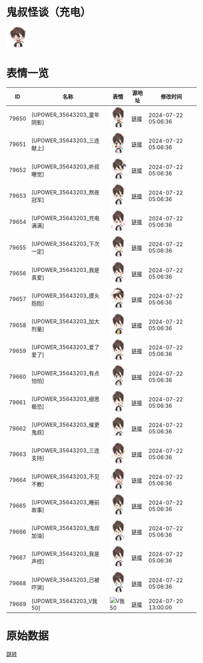 # 鬼叔怪谈（充电）

<img src="./cover.png" height="60" alt="cover" />

# 表情一览

|ID|名称|表情|源地址|修改时间|
|----|----|----|----|----|
|79650|[UPOWER_35643203_童年阴影]|<img src="./pic/079650_%5BUPOWER_35643203_童年阴影%5D.png" height="60" alt="童年阴影"/>|[链接](https://i0.hdslb.com/bfs/garb/ca5ad27141e2e1c6480fecf53ad605dda02a968f.png)|2024-07-22 05:06:36|
|79651|[UPOWER_35643203_三连献上]|<img src="./pic/079651_%5BUPOWER_35643203_三连献上%5D.png" height="60" alt="三连献上"/>|[链接](https://i0.hdslb.com/bfs/garb/012ceaf35eec69f310f8a8b9da0980430d0df059.png)|2024-07-22 05:06:36|
|79652|[UPOWER_35643203_听叔睡觉]|<img src="./pic/079652_%5BUPOWER_35643203_听叔睡觉%5D.png" height="60" alt="听叔睡觉"/>|[链接](https://i0.hdslb.com/bfs/garb/5b17fea806b698e3b43771c4b24f98c4d0b63be7.png)|2024-07-22 05:06:36|
|79653|[UPOWER_35643203_熬夜冠军]|<img src="./pic/079653_%5BUPOWER_35643203_熬夜冠军%5D.png" height="60" alt="熬夜冠军"/>|[链接](https://i0.hdslb.com/bfs/garb/868368a29fc71c11595a59d8b7fa594c0aa00bac.png)|2024-07-22 05:06:36|
|79654|[UPOWER_35643203_充电满满]|<img src="./pic/079654_%5BUPOWER_35643203_充电满满%5D.png" height="60" alt="充电满满"/>|[链接](https://i0.hdslb.com/bfs/garb/3151d597e6f5f0f25dcb18b93910bba82a7d99b9.png)|2024-07-22 05:06:36|
|79655|[UPOWER_35643203_下次一定]|<img src="./pic/079655_%5BUPOWER_35643203_下次一定%5D.png" height="60" alt="下次一定"/>|[链接](https://i0.hdslb.com/bfs/garb/c323b47f3e04d8105939e826a59c6d603d7d0890.png)|2024-07-22 05:06:36|
|79656|[UPOWER_35643203_我是真爱]|<img src="./pic/079656_%5BUPOWER_35643203_我是真爱%5D.png" height="60" alt="我是真爱"/>|[链接](https://i0.hdslb.com/bfs/garb/8a060b8de95f3d531e77b979b3ad2ca5a7d604e5.png)|2024-07-22 05:06:36|
|79657|[UPOWER_35643203_摸头抱抱]|<img src="./pic/079657_%5BUPOWER_35643203_摸头抱抱%5D.png" height="60" alt="摸头抱抱"/>|[链接](https://i0.hdslb.com/bfs/garb/e1b6d4b16b054b744f001576d88e4f3900cb3ad0.png)|2024-07-22 05:06:36|
|79658|[UPOWER_35643203_加大剂量]|<img src="./pic/079658_%5BUPOWER_35643203_加大剂量%5D.png" height="60" alt="加大剂量"/>|[链接](https://i0.hdslb.com/bfs/garb/ba12c24b0b406c000e3591e2ae6944f3dfa3391c.png)|2024-07-22 05:06:36|
|79659|[UPOWER_35643203_爱了爱了]|<img src="./pic/079659_%5BUPOWER_35643203_爱了爱了%5D.png" height="60" alt="爱了爱了"/>|[链接](https://i0.hdslb.com/bfs/garb/4539f5198c19063da0af7e0c97ad7d36c73e9e9f.png)|2024-07-22 05:06:36|
|79660|[UPOWER_35643203_有点怕怕]|<img src="./pic/079660_%5BUPOWER_35643203_有点怕怕%5D.png" height="60" alt="有点怕怕"/>|[链接](https://i0.hdslb.com/bfs/garb/225621aefebebe1b5fcf88a5d8b95bf4a9d4d01b.png)|2024-07-22 05:06:36|
|79661|[UPOWER_35643203_细思极恐]|<img src="./pic/079661_%5BUPOWER_35643203_细思极恐%5D.png" height="60" alt="细思极恐"/>|[链接](https://i0.hdslb.com/bfs/garb/b1540744bc87e3a89c594f8fa7ed6fe8af2a550e.png)|2024-07-22 05:06:36|
|79662|[UPOWER_35643203_催更鬼叔]|<img src="./pic/079662_%5BUPOWER_35643203_催更鬼叔%5D.png" height="60" alt="催更鬼叔"/>|[链接](https://i0.hdslb.com/bfs/garb/be9555cb92fb04532c116aed042a1b9f783622f0.png)|2024-07-22 05:06:36|
|79663|[UPOWER_35643203_三连支持]|<img src="./pic/079663_%5BUPOWER_35643203_三连支持%5D.png" height="60" alt="三连支持"/>|[链接](https://i0.hdslb.com/bfs/garb/3f1796d17ca30b82720edd8629639a6a76e46105.png)|2024-07-22 05:06:36|
|79664|[UPOWER_35643203_不见不散]|<img src="./pic/079664_%5BUPOWER_35643203_不见不散%5D.png" height="60" alt="不见不散"/>|[链接](https://i0.hdslb.com/bfs/garb/971889d9d78afcd9f76733f1cd468e45641ef5c4.png)|2024-07-22 05:06:36|
|79665|[UPOWER_35643203_睡前故事]|<img src="./pic/079665_%5BUPOWER_35643203_睡前故事%5D.png" height="60" alt="睡前故事"/>|[链接](https://i0.hdslb.com/bfs/garb/4697283d6e49a9d3852954969c854d83258a4e84.png)|2024-07-22 05:06:36|
|79666|[UPOWER_35643203_鬼叔加油]|<img src="./pic/079666_%5BUPOWER_35643203_鬼叔加油%5D.png" height="60" alt="鬼叔加油"/>|[链接](https://i0.hdslb.com/bfs/garb/8be2de18644050737500ede09f37e34c50fa66f0.png)|2024-07-22 05:06:36|
|79667|[UPOWER_35643203_我是声控]|<img src="./pic/079667_%5BUPOWER_35643203_我是声控%5D.png" height="60" alt="我是声控"/>|[链接](https://i0.hdslb.com/bfs/garb/7d4940d4792f984a44cbb6737a030a3f8a050b28.png)|2024-07-22 05:06:36|
|79668|[UPOWER_35643203_已被吓哭]|<img src="./pic/079668_%5BUPOWER_35643203_已被吓哭%5D.png" height="60" alt="已被吓哭"/>|[链接](https://i0.hdslb.com/bfs/garb/a1c706b7eb9addf655d8a630b9f1002db99f48f5.png)|2024-07-22 05:06:36|
|79669|[UPOWER_35643203_V我50]|<img src="./pic/079669_%5BUPOWER_35643203_V我50%5D.png" height="60" alt="V我50"/>|[链接](https://i0.hdslb.com/bfs/garb/6fdea4ff30ce61d27aaa60b1bb656964e19c5b3a.png)|2024-07-20 13:00:00|

# 原始数据

[跳转](./raw.json)

